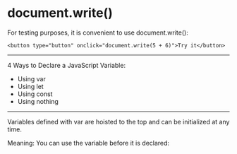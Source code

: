 # document.write()
For testing purposes, it is convenient to use document.write():

    <button type="button" onclick="document.write(5 + 6)">Try it</button>

---

4 Ways to Declare a JavaScript Variable:
- Using var
- Using let
- Using const
- Using nothing

---

Variables defined with var are hoisted to the top and can be initialized at any time.

Meaning: You can use the variable before it is declared: